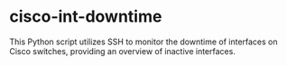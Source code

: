 # cisco-int-downtime
This Python script utilizes SSH to monitor the downtime of interfaces on Cisco switches, providing an overview of inactive interfaces.
